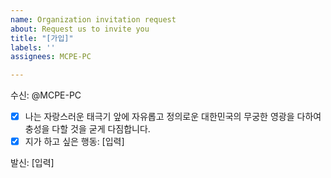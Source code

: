```yaml
---
name: Organization invitation request
about: Request us to invite you
title: "[가입]"
labels: ''
assignees: MCPE-PC

---
```


수신: @MCPE-PC

 * [x] 나는 자랑스러운 태극기 앞에 자유롭고 정의로운 대한민국의 무궁한 영광을 다하여 충성을 다할 것을 굳게 다짐합니다.
 * [x] 지가 하고 싶은 행동: [입력]

발신: [입력]
